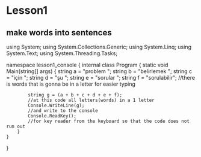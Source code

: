 # Lesson1
## make words into sentences
using System;
using System.Collections.Generic;
using System.Linq;
using System.Text;
using System.Threading.Tasks;

namespace lesson1_console
{
    internal class Program
    {
        static void Main(string[] args)
        {
            string a = "problem ";
            string b = "belirlemek ";
            string c = "için ";
            string d = "şu ";
            string e = "sorular ";
            string f = "sorulabilir";
           //there is words that is gonna be in a letter for easier typing


            string g = (a + b + c + d + e + f);
            //at this code all letters(words) in a 1 letter
            Console.WriteLine(g);
            //and write to the console
            Console.ReadKey();
            //for key reader from the keyboard so that the code does not run out
        }
    }
}

